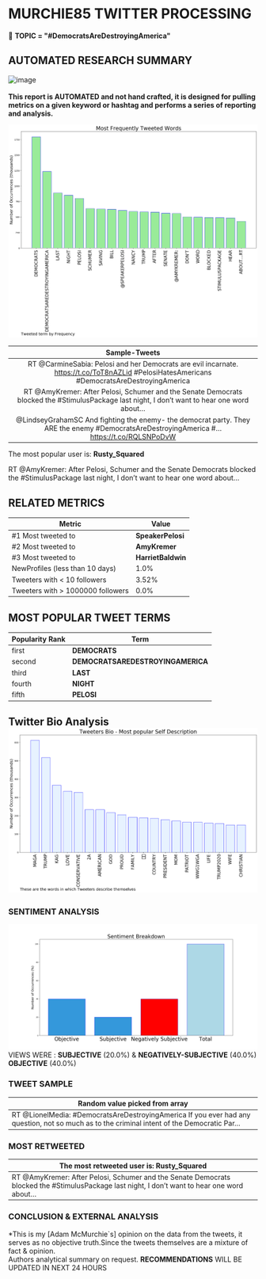 # MURCHIE85 TWITTER PROCESSING 
&#x1F34E; **TOPIC = "#DemocratsAreDestroyingAmerica"**

## AUTOMATED RESEARCH SUMMARY

![image](https://marketingplatform.google.com/about/static/images/gmp/analytics-smb-benefit.jpg)
<br></br>
<b> This report is AUTOMATED and not hand crafted, it is designed for pulling metrics on a given keyword or hashtag and performs a series of reporting and analysis.</b>



![image](TWEETS.png)



|                **Sample-Tweets**        |
| :-------------: |
| RT @CarmineSabia: Pelosi and her Democrats are evil incarnate. https://t.co/ToT8nAZLid #PelosiHatesAmericans #DemocratsAreDestroyingAmerica |
| RT @AmyKremer: After Pelosi, Schumer and the Senate Democrats blocked the #StimulusPackage last night, I don’t want to hear one word about… |
| @LindseyGrahamSC And fighting the enemy- the democrat party. They ARE the enemy #DemocratsAreDestroyingAmerica #… https://t.co/RQLSNPoDvW |

The most popular user is: **Rusty_Squared**
<div class="alert alert-block alert-danger"> RT @AmyKremer: After Pelosi, Schumer and the Senate Democrats blocked the #StimulusPackage last night, I don’t want to hear one word about…</div>

## RELATED METRICS<br>
| Metric | Value |
| ------------- | ------------- |
| #1 Most tweeted to  | **SpeakerPelosi** |
| #2 Most tweeted to  | **AmyKremer** |
| #3 Most tweeted to  | **HarrietBaldwin** |
| NewProfiles (less than 10 days) | 1.0%  |
| Tweeters with < 10 followers  | 3.52%|
| Tweeters with > 1000000 followers  | 0.0%  |



## MOST POPULAR TWEET TERMS 


| Popularity Rank  | Term |
| ------------- | ------------- |
| first  | **DEMOCRATS**  |
| second  | **DEMOCRATSAREDESTROYINGAMERICA**  |
| third  | **LAST** |
| fourth  | **NIGHT**  |
| fifth  | **PELOSI**  |


## Twitter Bio Analysis![image](BIO.png)
### SENTIMENT ANALYSIS
![image](sentiment.png)
VIEWS WERE : **SUBJECTIVE**  (20.0%) & **NEGATIVELY-SUBJECTIVE** (40.0%) **OBJECTIVE** (40.0%)

### TWEET SAMPLE 
| Random value picked from array |
| ------------- |
|RT @LionelMedia: #DemocratsAreDestroyingAmerica If you ever had any question, not so much as to the criminal intent of the Democratic Par… |

### MOST RETWEETED 

| The most retweeted user is: **Rusty_Squared**  |
| ------------- |
| RT @AmyKremer: After Pelosi, Schumer and the Senate Democrats blocked the #StimulusPackage last night, I don’t want to hear one word about… |

### CONCLUSION & EXTERNAL ANALYSIS

*This is my [Adam McMurchie`s] opinion on the data from the tweets, it serves as no objective truth.Since the tweets themselves are a mixture of fact & opinion.<br>
Authors analytical summary on request.
**RECOMMENDATIONS** WILL BE UPDATED IN NEXT  24 HOURS <br>